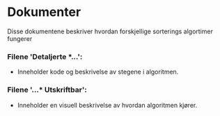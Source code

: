 # Dokumenter
Disse dokumentene beskriver hvordan forskjellige sorterings algortimer fungerer

### Filene 'Detaljerte \*...':
 * Inneholder kode og beskrivelse av stegene i algoritmen.

### Filene '...\* Utskriftbar':
 * Inneholder en visuell beskrivelse av hvordan algoritmen kjører.

